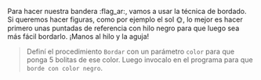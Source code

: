 <gs-attire attire-url="https://raw.githubusercontent.com/MumukiProject/mumuki-guia-gobstones-escuela-del-futuro-secundaria/master/assets/attires/config_1585944022913.json"></gs-attire>

Para hacer nuestra bandera :flag_ar:, vamos a usar la técnica de bordado. Si queremos hacer figuras, como por ejemplo el sol :sun_with_face:, lo mejor es hacer primero unas puntadas de referencia con hilo negro para que luego sea más fácil bordarlo. ¡Manos al hilo y la aguja!

> Definí el procedimiento `Bordar` con un parámetro `color` para que ponga 5 bolitas de ese color. Luego invocalo en el programa para que `borde con color negro`.